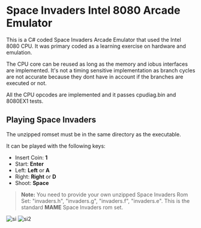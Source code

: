 # Space Invaders Intel 8080 Arcade Emulator

This is a C# coded Space Invaders Arcade Emulator that used the Intel 8080 CPU. It was primary coded as a learning exercise on hardware and emulation.

The CPU core can be reused as long as the memory and iobus interfaces are implemented.
It's not a timing sensitive implementation as branch cycles are not accurate because they dont have in account if the branches are executed or not.

All the CPU opcodes are implemented and it passes cpudiag.bin and 8080EX1 tests.




## Playing Space Invaders

The unzipped romset must be in the same directory as the executable.

It can be played with the following keys:

* Insert Coin: **1**
* Start: **Enter**
* Left: **Left** or **A**
* Right: **Right** or **D**
* Shoot: **Space**

> **Note:**  You need to provide your own unzipped Space Invaders Rom Set:
> "invaders.h", "invaders.g", "invaders.f", "invaders.e". This is the standard **MAME** Space Invaders rom set.


![si](https://user-images.githubusercontent.com/28767885/47822270-d16ecb00-dd63-11e8-9b66-28c6dbf2f8c7.png)
![si2](https://user-images.githubusercontent.com/28767885/47822269-d16ecb00-dd63-11e8-800e-5ef4b3b13fe3.png)
